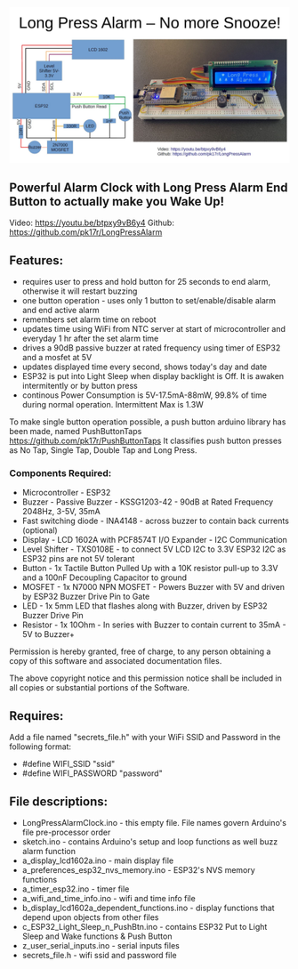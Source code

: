![Alt text](LongPressAlarm-Schematics-Pic.JPG?raw=true "Title")
## Powerful Alarm Clock with Long Press Alarm End Button to actually make you Wake Up!
  Video: https://youtu.be/btpxy9vB6y4
  Github: https://github.com/pk17r/LongPressAlarm

## Features:
  - requires user to press and hold button for 25 seconds to end alarm, otherwise it will restart buzzing
  - one button operation - uses only 1 button to set/enable/disable alarm and end active alarm
  - remembers set alarm time on reboot
  - updates time using WiFi from NTC server at start of microcontroller and everyday 1 hr after the set alarm time
  - drives a 90dB passive buzzer at rated frequency using timer of ESP32 and a mosfet at 5V
  - updates displayed time every second, shows today's day and date
  - ESP32 is put into Light Sleep when display backlight is Off. It is awaken intermitently or by button press
  - continous Power Consumption is 5V-17.5mA-88mW, 99.8% of time during normal operation. Intermittent Max is 1.3W

To make single button operation possible, a push button arduino library has been made, named
PushButtonTaps https://github.com/pk17r/PushButtonTaps
It classifies push button presses as No Tap, Single Tap, Double Tap and Long Press.

### Components Required:
   - Microcontroller - ESP32
   - Buzzer - Passive Buzzer - KSSG1203-42 - 90dB at Rated Frequency 2048Hz, 3-5V, 35mA
   - Fast switching diode - INA4148 - across buzzer to contain back currents (optional)
   - Display - LCD 1602A with PCF8574T I/O Expander - I2C Communication
   - Level Shifter - TXS0108E - to connect 5V LCD I2C to 3.3V ESP32 I2C as ESP32 pins are not 5V tolerant
   - Button - 1x Tactile Button Pulled Up with a 10K resistor pull-up to 3.3V and a 100nF Decoupling Capacitor to ground
   - MOSFET - 1x N7000 NPN MOSFET - Powers Buzzer with 5V and driven by ESP32 Buzzer Drive Pin to Gate
   - LED - 1x 5mm LED that flashes along with Buzzer, driven by ESP32 Buzzer Drive Pin
   - Resistor - 1x 10Ohm - In series with Buzzer to contain current to 35mA - 5V to Buzzer+

  Permission is hereby granted, free of charge, to any person obtaining a copy
  of this software and associated documentation files.

  The above copyright notice and this permission notice shall be included in all
  copies or substantial portions of the Software.

## Requires:
  Add a file named "secrets_file.h" with your WiFi SSID and Password in the following format:
  - #define WIFI_SSID         "ssid"
  - #define WIFI_PASSWORD     "password"

##  File descriptions:
  - LongPressAlarmClock.ino - this empty file. File names govern Arduino's file pre-processor order
  - sketch.ino - contains Arduino's setup and loop functions as well buzz alarm function
  - a_display_lcd1602a.ino - main display file
  - a_preferences_esp32_nvs_memory.ino - ESP32's NVS memory functions
  - a_timer_esp32.ino - timer file
  - a_wifi_and_time_info.ino - wifi and time info file
  - b_display_lcd1602a_dependent_functions.ino - display functions that depend upon objects from other files
  - c_ESP32_Light_Sleep_n_PushBtn.ino - contains ESP32 Put to Light Sleep and Wake functions & Push Button
  - z_user_serial_inputs.ino - serial inputs files
  - secrets_file.h - wifi ssid and password file
